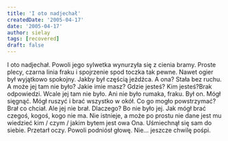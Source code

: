 ```yaml
---
title: 'I oto nadjechał'
createdDate: '2005-04-17'
date: '2005-04-17'
author: sielay
tags: [recovered]
draft: false
---
```


I oto nadjechał. Powoli jego sylwetka wynurzyła się z cienia bramy. Proste plecy, czarna linia fraku i spojrzenie spod toczka tak pewne. Nawet ogier był wyjątkowo spokojny. Jakby był częścią jeźdźca. A ona? Stała bez ruchu. A może jej tam nie było? Jakie imie masz? Gdzie jesteś? Kim jesteś?Brak odpowiedzi. Wcale jej tam nie było. Ani nie było rumaka, fraku. Był on. Mógł sięgnąć. Mógł ruszyć i brać wszystko w okół. Co go mogło powstrzymać? Brał co chciał. Ale jej nie brał. Dlaczego? Bo nie było jej. Jak mógł brać czegoś, kogoś, kogo nie ma. Nie istnieje, a może po prostu nie dane jest mu wiedzieć kim / czym / jakim bytem jest owa Ona. Uśmiechnął się sam do siebie. Przetarł oczy. Powoli podniósł głowę. Nie… jeszcze chwilę pośpi.
